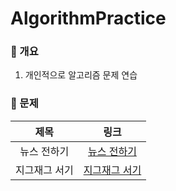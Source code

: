 # AlgorithmPractice

### 💎 개요
1) 개인적으로 알고리즘 문제 연습

### 🏅 문제

제목|링크|
|:------:|:------:|
|뉴스 전하기|[뉴스 전하기](https://www.acmicpc.net/problem/1135)|
|지그재그 서기|[지그재그 서기](https://www.acmicpc.net/problem/1146)|
